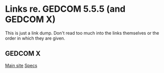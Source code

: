 # Links re. GEDCOM 5.5.5 (and GEDCOM X)

This is just a link dump. Don't read too much into the links themselves 
or the order in which they are given.

## GEDCOM X

[Main site](http://www.gedcomx.org/) 
[Specs](http://www.gedcomx.org/Specifications.html)


